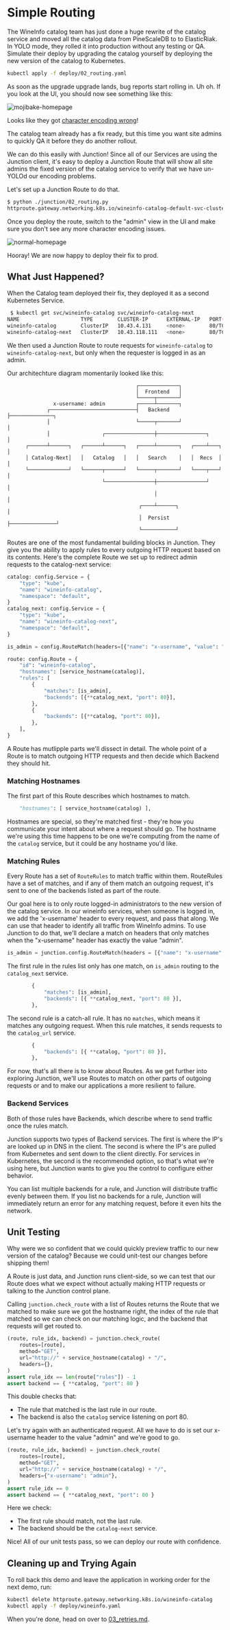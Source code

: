 # Simple Routing

The WineInfo catalog team has just done a huge rewrite of the catalog service
and moved all the catalog data from PineScaleDB to to ElasticRiak. In YOLO mode,
they rolled it into production without any testing or QA. Simulate their deploy
by upgrading the catalog yourself by deploying the new version of the catalog to
Kubernetes.

```bash
kubectl apply -f deploy/02_routing.yaml
```

As soon as the upgrade upgrade lands, bug reports start rolling in. Uh oh. If
you look at the UI, you should now see something like this:

![mojibake-homepage](./images/mojibake-search.jpg)

Looks like they got [character encoding wrong](https://en.wikipedia.org/wiki/Mojibake)!

The catalog team already has a fix ready, but this time you want site admins to
quickly QA it before they do another rollout.

We can do this easily with Junction! Since all of our Services are using the
Junction client, it's easy to deploy a Junction Route that will show all
site admins the fixed version of the catalog service to verify that we have
un-YOLOd our encoding problems.

Let's set up a Junction Route to do that.

```bash
$ python ./junction/02_routing.py
httproute.gateway.networking.k8s.io/wineinfo-catalog-default-svc-cluster-local created
```

Once you deploy the route, switch to the "admin" view in the UI and make sure you
don't see any more character encoding issues.

![normal-homepage](./images/homepage.jpg)

Hooray! We are now happy to deploy their fix to prod.

## What Just Happened?

When the Catalog team deployed their fix, they deployed it as a second
Kubernetes Service.

```bash
 $ kubectl get svc/wineinfo-catalog svc/wineinfo-catalog-next
NAME                    TYPE        CLUSTER-IP      EXTERNAL-IP   PORT(S)   AGE
wineinfo-catalog        ClusterIP   10.43.4.131     <none>        80/TCP    15m
wineinfo-catalog-next   ClusterIP   10.43.118.111   <none>        80/TCP    14m
```

We then used a Junction Route to route requests for `wineinfo-catalog` to
`wineinfo-catalog-next`, but only when the requester is logged in as an admin.

Our architechture diagram momentarily looked like this:

```text
                                          ┌─────────────┐
                                          │  Frontend   │
                                          └─────┬───────┘
               x-username: admin          ┌─────┴───────┐
             ┌────────────────────────────┤   Backend   ├──────────────┐
             │                            └─────┬───────┘              │
             │                 ┌────────────────┼────────────────┐     │
      ┌──────┴──────┐   ┌──────┴──────┐   ┌─────┴───────┐   ┌────┴───┐ │
      │ Catalog-Next│   │   Catalog   │   │   Search    │   │  Recs  │ │
      └─────────────┘   └──────┬──────┘   └─────┬───────┘   └────┬───┘ │
                               └────────────────┼────────────────┘     │
                                                │                      │
                                           ┌────┴──────┐               │
                                           │  Persist  ├───────────────┘
                                           └───────────┘
```

Routes are one of the most fundamental building blocks in Junction. They give
you the ability to apply rules to every outgoing HTTP request based on its
contents. Here's the complete Route we set up to redirect admin requests to the
catalog-next service:

```python
catalog: config.Service = {
    "type": "kube",
    "name": "wineinfo-catalog",
    "namespace": "default",
}
catalog_next: config.Service = {
    "type": "kube",
    "name": "wineinfo-catalog-next",
    "namespace": "default",
}

is_admin = config.RouteMatch(headers=[{"name": "x-username", "value": "admin"}])

route: config.Route = {
    "id": "wineinfo-catalog",
    "hostnames": [service_hostname(catalog)],
    "rules": [
        {
            "matches": [is_admin],
            "backends": [{**catalog_next, "port": 80}],
        },
        {
            "backends": [{**catalog, "port": 80}],
        },
    ],
}
```

A Route has mutlipple parts we'll dissect in detail. The whole point of a Route
is to match outgoing HTTP requests and then decide which Backend they should hit.

### Matching Hostnames

The first part of this Route describes which hostnames to match.

```python
    "hostnames": [ service_hostname(catalog) ],
```

Hostnames are special, so they're matched first - they're how you communicate
your intent about where a request should go. The hostname we're using this
time happens to be one we're computing from the name of the `catalog` service,
but it could be any hostname you'd like.

### Matching Rules

Every Route has a set of `RouteRules` to match traffic within them.
RouteRules have a set of matches, and if any of them match an outgoing request,
it's sent to one of the backends listed as part of the route.

Our goal here is to only route logged-in administrators to the new version of
the catalog service. In our wineinfo services, when someone is logged in, we add
the 'x-username' header to every request, and pass that along. We can use that
header to identify all traffic from WineInfo admins. To use Junction to do that,
we'll declare a match on headers that only matches when the "x-username" header
has exactly the value "admin".

```python
is_admin = junction.config.RouteMatch(headers = [{"name": "x-username", "value": "admin"}])
```

The first rule in the rules list only has one match, on `is_admin` routing to
the `catalog_next` service.

```python
        {
            "matches": [is_admin],
            "backends": [{ **catalog_next, "port": 80 }],
        },
```

The second rule is a catch-all rule. It has no `matches`, which means it matches
any outgoing request. When this rule matches, it sends requests to the `catalog_url`
service.

```python
        {
            "backends": [{ **catalog, "port": 80 }],
        },
```

For now, that's all there is to know about Routes. As we get further into
exploring Junction, we'll use Routes to match on other parts of outgoing
requests or and to make our applications a more resilient to failure.

### Backend Services

Both of those rules have Backends, which describe where to send traffic once
the rules match.

Junction supports two types of Backend services. The first is where the IP's are
looked up in DNS in the client. The second is where the IP's are pulled from
Kubernetes and sent down to the client directly. For services in Kubernetes, the
second is the recommended option, so that's what we're using here, but Junction
wants to give you the control to configure either behavior.

You can list multiple backends for a rule, and Junction will distribute traffic
evenly between them. If you list no backends for a rule, Junction will
immediately return an error for any matching request, before it even hits the
network.

## Unit Testing

Why were we so confident that we could quickly preview traffic to our new
version of the catalog? Because we could unit-test our changes before shipping
them!

A Route is just data, and Junction runs client-side, so we can test that our
Route does what we expect without actually making HTTP requests or talking to
the Junction control plane.

Calling `junction.check_route` with a list of Routes returns the Route that we
matched to make sure we got the hostname right, the index of the rule that
matched so we can check on our matching logic, and the backend that requests
will get routed to.

```python
(route, rule_idx, backend) = junction.check_route(
    routes=[route],
    method="GET",
    url="http://" + service_hostname(catalog) + "/",
    headers={},
)
assert rule_idx == len(route["rules"]) - 1
assert backend == { **catalog, "port": 80 }
```

This double checks that:

- The rule that matched is the last rule in our route.
- The backend is also the `catalog` service listening on port 80.

 Let's try again with an authenticated request. All we have to do is set our
 x-username header to the value "admin" and we're good to go.

```python
(route, rule_idx, backend) = junction.check_route(
    routes=[route],
    method="GET",
    url="http://" + service_hostname(catalog) + "/",
    headers={"x-username": "admin"},
)
assert rule_idx == 0
assert backend == { **catalog_next, "port": 80 }
```

Here we check:

- The first rule should match, not the last rule.
- The backend should be the `catalog-next` service.

Nice! All of our unit tests pass, so we can deploy our route with confidence.

## Cleaning up and Trying Again

To roll back this demo and leave the application in working order for the next
demo, run:

```bash
kubectl delete httproute.gateway.networking.k8s.io/wineinfo-catalog
kubectl apply -f deploy/wineinfo.yaml
```

When you're done, head on over to [03_retries.md](03_retries.md).
